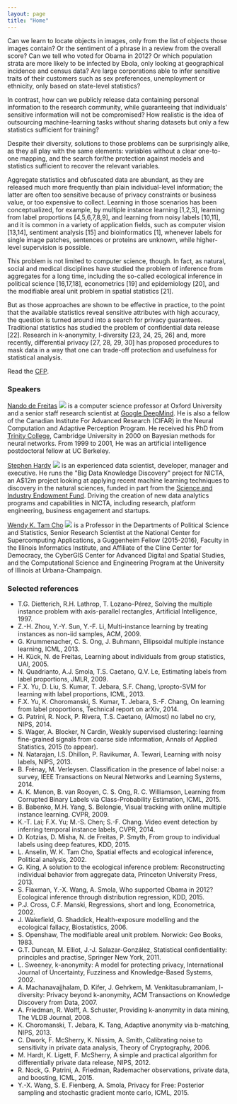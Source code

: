 ```yaml
---
layout: page
title: "Home"
---
```


<!-- {% for post in paginator.posts %}
<div class="post-preview">
    <a href="{{ post.url | prepend: site.baseurl }}">
        <h2 class="post-title">            {{ post.title }}
        </h2>
        {% if post.subtitle %}
        <h3 class="post-subtitle">
            {{ post.subtitle }}
        </h3>
        {% endif %}
    </a>
    <p class="post-meta">Posted by {% if post.author %}{{ post.author }}{% else %}{{ site.title }}{% endif %} on {{ post.date | date: "%B %-d, %Y" }}</p>
</div>
<hr>
{% endfor %}

<!-- Pager -->
<!-- {% if paginator.total_pages > 1 %}
<ul class="pager">
    {% if paginator.previous_page %}
    <li class="previous">
        <a href="{{ paginator.previous_page_path | prepend: site.baseurl | replace: '//', '/' }}">&larr; Newer Posts</a>
    </li>
    {% endif %}
    {% if paginator.next_page %}
    <li class="next">
        <a href="{{ paginator.next_page_path | prepend: site.baseurl | replace: '//', '/' }}">Older Posts &rarr;</a>
    </li>
    {% endif %}
</ul>
{% endif %} -->

Can we learn to locate objects in images, only from the list of objects those images contain? Or the sentiment of a phrase in a review from the overall score? Can we tell who voted for Obama in 2012? Or which population strata are more likely to be infected by Ebola, only looking at geographical incidence and census data? Are large corporations able to infer sensitive traits of their customers such as sex preferences, unemployment or ethnicity, only based on state-level statistics?

In contrast, how can we publicly release data containing personal information to the research community, while guaranteeing that individuals' sensitive information will not be compromised? How realistic is the idea of outsourcing machine-learning tasks without sharing datasets but only a few statistics sufficient for training?

Despite their diversity, solutions to those problems can be surprisingly alike, as they all play with the same elements: variables without a clear one-to-one mapping, and the search for/the protection against models and statistics sufficient to recover the relevant variables.

Aggregate statistics and obfuscated data are abundant, as they are released much more frequently than plain individual-level information; the latter are often too sensitive because of privacy constraints or business value, or too expensive to collect. Learning in those scenarios has been conceptualized, for example, by multiple instance learning [1,2,3], learning from label proportions [4,5,6,7,8,9], and learning from noisy labels [10,11], and it is common in a variety of application fields, such as computer vision [13,14], sentiment analysis [15] and bioinformatics [1], whenever labels for single image patches, sentences or proteins are unknown, while higher-level supervision is possible.

This problem is not limited to computer science, though. In fact, as natural, social and medical disciplines have studied the problem of inference from aggregates for a long time, including the so-called ecological inference in political science [16,17,18], econometrics [19] and epidemiology [20], and the modifiable areal unit problem in spatial statistics [21].

But as those approaches are shown to be effective in practice, to the point that the available statistics reveal sensitive attributes with high accuracy, the question is turned around into a search for privacy guarantees. Traditional statistics has studied the problem of confidential data release [22]. Research in k-anonymity, l-diversity [23, 24, 25, 26] and, more recently, differential privacy [27, 28, 29, 30] has proposed procedures to mask data in a way that one can trade-off protection and usefulness for statistical analysis.

Read the [CFP]({{site.baseurl}}/CFP/).


### Speakers

[Nando de Freitas](http://www.cs.ubc.ca/~nando/)
<img src="http://www.cs.ubc.ca/~nando/photos/nandoParis2.JPG" class="speaker-left">
is a computer science professor at Oxford University and a senior staff research scientist at [Google DeepMind](http://deepmind.com). He is also a fellow of the Canadian Institute For Advanced Research (CIFAR) in the Neural Computation and Adaptive Perception Program. He received his PhD from [Trinity College](http://www.trin.cam.ac.uk), Cambridge University in 2000 on Bayesian methods for neural networks. From 1999 to 2001, He was an artificial intelligence postdoctoral fellow at UC Berkeley.


[Stephen Hardy](https://www.linkedin.com/pub/stephen-hardy/1/43/4ba)
<img src="https://media.licdn.com/mpr/mpr/shrinknp_400_400/p/3/000/0b4/276/3bc151d.jpg" class="speaker-right">
is an experienced data scientist, developer, manager and executive. He runs the "Big Data Knowledge Discovery" project for NICTA, an A$12m project looking at applying recent machine learning techniques to discovery in the natural sciences, funded in part from the [Science and Industry Endowment Fund](www.sief.org). Driving the creation of new data analytics programs and capabilities in NICTA, including research, platform engineering, business engagement and startups.

[Wendy K. Tam Cho](http://cho.pol.illinois.edu/wendy/)
<img src="https://apps.atlas.illinois.edu/CVStorage/images/users/wendycho" class="speaker-left">
is a Professor in the Departments of Political Science and Statistics, Senior Research Scientist at the National Center for Supercomputing Applications, a Guggenheim Fellow (2015-2016), Faculty in the Illinois Informatics Institute, and Affiliate of the Cline Center for Democracy, the CyberGIS Center for Advanced Digital and Spatial Studies, and the Computational Science and Engineering Program at the University of Illinois at Urbana-Champaign.


### Selected references
<ul class="bib">
<li>  T.G. Dietterich, R.H. Lathrop, T. Lozano-Pérez, Solving the multiple instance problem with axis-parallel rectangles, Artificial Intelligence, 1997.
<li> Z.-H. Zhou, Y.-Y. Sun, Y.-F. Li, Multi-instance learning by treating instances as non-iid samples, ACM, 2009.
<li>
  G. Krummenacher, C. S. Ong, J. Buhmann, Ellipsoidal multiple instance learning, ICML, 2013.
<li>
 H. Kück, N. de Freitas, Learning about individuals from group statistics, UAI, 2005.
<li>
 N. Quadrianto, A.J. Smola, T.S. Caetano, Q.V. Le, Estimating labels from label proportions, JMLR, 2009.
<li>
F.X. Yu, D. Liu, S. Kumar, T. Jebara, S.F. Chang, \propto-SVM for learning with label proportions, ICML, 2013.
<li>
F.X. Yu, K. Choromanski, S. Kumar, T. Jebara, S.-F. Chang, On learning from label proportions, Technical report on arXiv, 2014.
<li>
G. Patrini, R. Nock, P. Rivera, T.S. Caetano, (Almost) no label no cry, NIPS, 2014.
<li>
S. Wager, A. Blocker, N Cardin, Weakly supervised clustering: learning fine-grained signals from coarse side information, Annals of Applied Statistics, 2015 (to appear).
<li>
N. Natarajan, I.S. Dhillon, P. Ravikumar, A. Tewari, Learning with noisy labels, NIPS, 2013.
<li>
B. Frénay, M. Verleysen. Classification in the presence of label noise: a survey,  IEEE Transactions on Neural Networks and Learning Systems, 2014.
<li>
A. K. Menon, B. van Rooyen, C. S. Ong, R. C. Williamson, Learning from Corrupted Binary Labels via Class-Probability Estimation, ICML, 2015.
<li>
B. Babenko, M.H. Yang, S. Belongie, Visual tracking with online multiple instance learning. CVPR, 2009.
<li>
K.-T. Lai; F.X. Yu; M.-S. Chen; S.-F. Chang. Video event detection by inferring temporal instance labels, CVPR, 2014.
<li>
D. Kotzias, D. Misha, N. de Freitas, P. Smyth, From group to individual labels using deep features, KDD, 2015.
<li>
L. Anselin, W. K. Tam Cho, Spatial effects and ecological inference, Political analysis, 2002.
<li>
G. King, A solution to the ecological inference problem: Reconstructing individual behavior from aggregate data, Princeton University Press, 2013.
<li>
S. Flaxman, Y.-X. Wang, A. Smola, Who supported Obama in 2012? Ecological inference through distribution regression, KDD, 2015.
<li>
P.J. Cross, C.F. Manski, Regressions, short and long, Econometrica, 2002.
<li>
J. Wakefield, G. Shaddick, Health-exposure modelling and the ecological fallacy, Biostatistics, 2006.
<li>
S. Openshaw, The modifiable areal unit problem. Norwick: Geo Books, 1983.
<li>
G.T. Duncan, M. Elliot, J.-J. Salazar-González, Statistical confidentiality: principles and practise, Springer New York, 2011.
<li>
L. Sweeney, k-anonymity: A model for protecting privacy, International Journal of Uncertainty, Fuzziness and Knowledge-Based Systems, 2002.
<li>
A. Machanavajjhalam, D. Kifer, J. Gehrkem, M. Venkitasubramaniam, l-diversity: Privacy beyond k-anonymity, ACM Transactions on Knowledge Discovery from Data, 2007.
<li>
A. Friedman, R. Wolff, A. Schuster, Providing k-anonymity in data mining, The VLDB Journal, 2008.
<li>
K. Choromanski, T. Jebara, K. Tang, Adaptive anonymity via b-matching, NIPS, 2013.
<li>
C. Dwork, F. McSherry, K. Nissim, A. Smith, Calibrating noise to sensitivity in private data analysis, Theory of Cryptography, 2006.
<li>
M. Hardt, K. Ligett, F. McSherry, A simple and practical algorithm for differentially private data release, NIPS, 2012.
<li>
R. Nock, G. Patrini, A. Friedman, Rademacher observations, private data, and boosting, ICML, 2015.
<li>
Y.-X. Wang, S. E. Fienberg, A. Smola, Privacy for Free: Posterior sampling and stochastic gradient monte carlo, ICML, 2015.
</ul>
